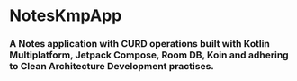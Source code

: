 # NotesKmpApp

### A Notes application with CURD operations built with Kotlin Multiplatform, Jetpack Compose, Room DB, Koin and adhering to Clean Architecture Development practises.
